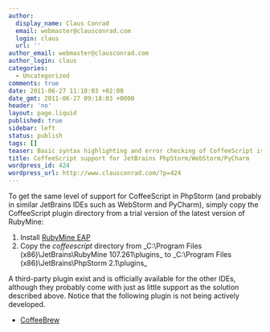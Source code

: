 ```yaml
---
author:
  display_name: Claus Conrad
  email: webmaster@clausconrad.com
  login: claus
  url: ''
author_email: webmaster@clausconrad.com
author_login: claus
categories:
  - Uncategorized
comments: true
date: 2011-06-27 11:18:03 +02:00
date_gmt: 2011-06-27 09:18:03 +0000
header: 'no'
layout: page.liquid
published: true
sidebar: left
status: publish
tags: []
teaser: Basic syntax highlighting and error checking of CoffeeScript is only officially available in Jetbrains RubyMine IDE - read on to get it in other IDEs.
title: CoffeeScript support for JetBrains PhpStorm/WebStorm/PyCharm
wordpress_id: 424
wordpress_url: http://www.clausconrad.com/?p=424
---
```

To get the same level of support for CoffeeScript in PhpStorm (and probably in similar JetBrains IDEs such as WebStorm and PyCharm), simply copy the CoffeeScript plugin directory from a trial version of the latest version of RubyMine:

1.  Install [RubyMine EAP](https://confluence.jetbrains.com/display/RUBYDEV/RubyMine+Preview+and+RC+builds)
2.  Copy the _coffeescript_ directory from _C:\Program Files (x86)\JetBrains\RubyMine 107.261\plugins\_ to _C:\Program Files (x86)\JetBrains\PhpStorm 2.1\plugins\_

A third-party plugin exist and is officially available for the other IDEs, although they probably come with just as little support as the solution described above. Notice that the following plugin is not being actively developed.

*   [CoffeeBrew](https://github.com/netzpirat/coffee-brew#readme)
